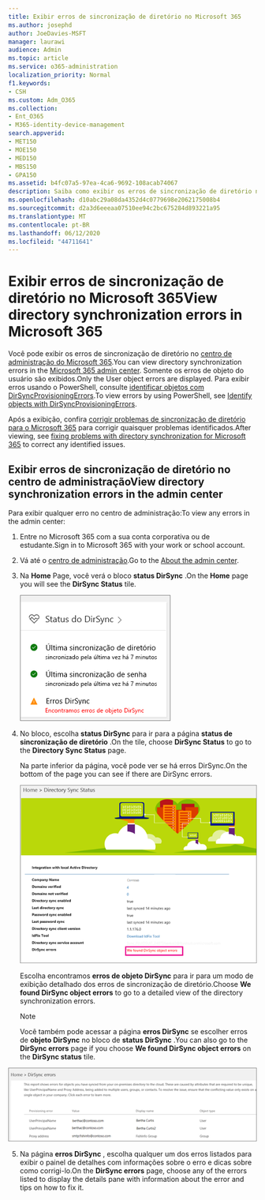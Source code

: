 ```yaml
---
title: Exibir erros de sincronização de diretório no Microsoft 365
ms.author: josephd
author: JoeDavies-MSFT
manager: laurawi
audience: Admin
ms.topic: article
ms.service: o365-administration
localization_priority: Normal
f1.keywords:
- CSH
ms.custom: Adm_O365
ms.collection:
- Ent_O365
- M365-identity-device-management
search.appverid:
- MET150
- MOE150
- MED150
- MBS150
- GPA150
ms.assetid: b4fc07a5-97ea-4ca6-9692-108acab74067
description: Saiba como exibir os erros de sincronização de diretório no centro de administração do Microsoft 365.
ms.openlocfilehash: d10abc29a08da4352d4c0779698e2062175008b4
ms.sourcegitcommit: d2a3d6eeeaa07510ee94c2bc675284d893221a95
ms.translationtype: MT
ms.contentlocale: pt-BR
ms.lasthandoff: 06/12/2020
ms.locfileid: "44711641"
---
```

# <a name="view-directory-synchronization-errors-in-microsoft-365"></a><span data-ttu-id="26c3d-103">Exibir erros de sincronização de diretório no Microsoft 365</span><span class="sxs-lookup"><span data-stu-id="26c3d-103">View directory synchronization errors in Microsoft 365</span></span>

<span data-ttu-id="26c3d-104">Você pode exibir os erros de sincronização de diretório no [centro de administração do Microsoft 365](https://admin.microsoft.com).</span><span class="sxs-lookup"><span data-stu-id="26c3d-104">You can view directory synchronization errors in the [Microsoft 365 admin center](https://admin.microsoft.com).</span></span> <span data-ttu-id="26c3d-105">Somente os erros de objeto do usuário são exibidos.</span><span class="sxs-lookup"><span data-stu-id="26c3d-105">Only the User object errors are displayed.</span></span> <span data-ttu-id="26c3d-106">Para exibir erros usando o PowerShell, consulte [identificar objetos com DirSyncProvisioningErrors](https://docs.microsoft.com/azure/active-directory/hybrid/how-to-connect-syncservice-duplicate-attribute-resiliency).</span><span class="sxs-lookup"><span data-stu-id="26c3d-106">To view errors by using PowerShell, see [Identify objects with DirSyncProvisioningErrors](https://docs.microsoft.com/azure/active-directory/hybrid/how-to-connect-syncservice-duplicate-attribute-resiliency).</span></span>

<span data-ttu-id="26c3d-107">Após a exibição, confira [corrigir problemas de sincronização de diretório para o Microsoft 365](fix-problems-with-directory-synchronization.md) para corrigir quaisquer problemas identificados.</span><span class="sxs-lookup"><span data-stu-id="26c3d-107">After viewing, see [fixing problems with directory synchronization for Microsoft 365](fix-problems-with-directory-synchronization.md) to correct any identified issues.</span></span>
  
## <a name="view-directory-synchronization-errors-in-the-admin-center"></a><span data-ttu-id="26c3d-108">Exibir erros de sincronização de diretório no centro de administração</span><span class="sxs-lookup"><span data-stu-id="26c3d-108">View directory synchronization errors in the admin center</span></span>

<span data-ttu-id="26c3d-109">Para exibir qualquer erro no centro de administração:</span><span class="sxs-lookup"><span data-stu-id="26c3d-109">To view any errors in the admin center:</span></span>
  
1. <span data-ttu-id="26c3d-110">Entre no Microsoft 365 com a sua conta corporativa ou de estudante.</span><span class="sxs-lookup"><span data-stu-id="26c3d-110">Sign in to Microsoft 365 with your work or school account.</span></span> 
    
2. <span data-ttu-id="26c3d-111">Vá até o [centro de administração](https://support.office.com/article/758befc4-0888-4009-9f14-0d147402fd23).</span><span class="sxs-lookup"><span data-stu-id="26c3d-111">Go to the [About the admin center](https://support.office.com/article/758befc4-0888-4009-9f14-0d147402fd23).</span></span>
    
3. <span data-ttu-id="26c3d-112">Na **Home** Page, você verá o bloco **status DirSync** .</span><span class="sxs-lookup"><span data-stu-id="26c3d-112">On the **Home** page you will see the **DirSync Status** tile.</span></span> 
    
    ![O bloco de Status do DirSync na visualização do centro de administração](media/060006e9-de61-49d5-8979-e77cda198e71.png)
  
4. <span data-ttu-id="26c3d-114">No bloco, escolha **status DirSync** para ir para a página **status de sincronização de diretório** .</span><span class="sxs-lookup"><span data-stu-id="26c3d-114">On the tile, choose **DirSync Status** to go to the **Directory Sync Status** page.</span></span> 
    
    <span data-ttu-id="26c3d-115">Na parte inferior da página, você pode ver se há erros DirSync.</span><span class="sxs-lookup"><span data-stu-id="26c3d-115">On the bottom of the page you can see if there are DirSync errors.</span></span>
    
    ![Na página status de sincronização de diretório, você pode ver se há erros de objeto DirSync](media/882094a3-80d3-4aae-b90b-78b27047974c.png)
  
    <span data-ttu-id="26c3d-117">Escolha encontramos **erros de objeto DirSync** para ir para um modo de exibição detalhado dos erros de sincronização de diretório.</span><span class="sxs-lookup"><span data-stu-id="26c3d-117">Choose **We found DirSync object errors** to go to a detailed view of the directory synchronization errors.</span></span> 
    
    > [!NOTE]
    > <span data-ttu-id="26c3d-118">Você também pode acessar a página **erros DirSync** se escolher erros de **objeto DirSync** no bloco de **status DirSync** .</span><span class="sxs-lookup"><span data-stu-id="26c3d-118">You can also go to the **DirSync errors** page if you choose **We found DirSync object errors** on the **DirSync status** tile.</span></span> 
  
![Página de erros DirSync](media/a6e302d4-6be7-4e3a-b4b5-81c5a2c02952.png)
  
5. <span data-ttu-id="26c3d-120">Na página **erros DirSync** , escolha qualquer um dos erros listados para exibir o painel de detalhes com informações sobre o erro e dicas sobre como corrigi-lo.</span><span class="sxs-lookup"><span data-stu-id="26c3d-120">On the **DirSync errors** page, choose any of the errors listed to display the details pane with information about the error and tips on how to fix it.</span></span> 
